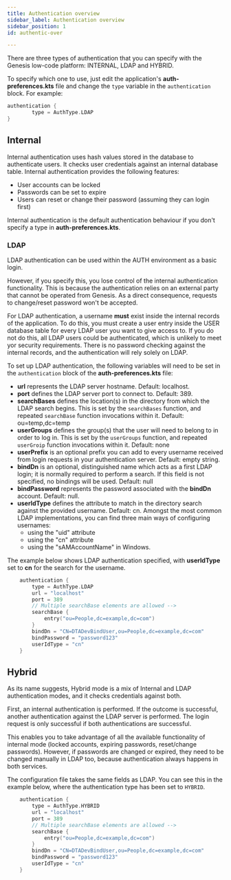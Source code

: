 ```yaml
---
title: Authentication overview
sidebar_label: Authentication overview
sidebar_position: 1
id: authentic-over

---
```



There are three types of authentication that you can specify with the Genesis low-code platform: INTERNAL, LDAP and HYBRID.

To specify which one to use, just edit the application's **auth-preferences.kts** file and change the `type` variable in the `authentication` block. For example:

```kotlin
authentication {
        type = AuthType.LDAP
}
```

## Internal

Internal authentication uses hash values stored in the database to authenticate users. It checks user credentials against an internal database table. Internal authentication provides the following features:

- User accounts can be locked
- Passwords can be set to expire
- Users can reset or change their password (assuming they can login first)

Internal authentication is the default authentication behaviour if you don't specify a type in **auth-preferences.kts**.

### LDAP

LDAP authentication can be used within the AUTH environment as a basic login.

However, if you specify this, you lose control of the internal authentication functionality. This is because the authentication relies on an external party that cannot be operated from Genesis. As a direct consequence, requests to change/reset password won't be accepted.

For LDAP authentication, a username **must** exist inside the internal records of the application. To do this, you must create a user entry inside the USER database table for every LDAP user you want to give access to. If you do not do this, all LDAP users could be authenticated, which is unlikely to meet yor security requirements. There is no password checking against the internal records, and the authentication will rely solely on LDAP.

To set up LDAP authentication, the following variables will need to be set in the `authentication` block of the **auth-preferences.kts** file:

* **url** represents the LDAP server hostname. Default: localhost.
* **port** defines the LDAP server port to connect to. Default: 389.
* **searchBases** defines the location(s) in the directory from which the LDAP search begins. This is set by the `searchBases` function, and repeated `searchBase` function invocations within it. Default: ou=temp,dc=temp
* **userGroups** defines the group(s) that the user will need to belong to in order to log in. This is set by the `userGroups` function, and repeated `userGroip` function invocations within it. Default: none
* **userPrefix** is an optional prefix you can add to every username received from login requests in your authentication server. Default: empty string.
* **bindDn** is an optional, distinguished name which acts as a first LDAP login; it is normally required to perform a search. If this field is not specified, no bindings will be used. Default: null
* **bindPassword** represents the password associated with the **bindDn** account. Default: null.
* **userIdType** defines the attribute to match in the directory search against the provided username. Default: cn. Amongst the most common LDAP implementations, you can find three main ways of configuring usernames:
  * using the "uid" attribute
  * using the "cn" attribute
  * using  the "sAMAccountName" in Windows.

The example below shows LDAP authentication specified, with **userIdType** set to **cn** for the search for the username.

```kotlin
    authentication {
        type = AuthType.LDAP
        url = "localhost"
        port = 389
        // Multiple searchBase elements are allowed -->
        searchBase {
            entry("ou=People,dc=example,dc=com")
        }
        bindDn = "CN=DTADevBindUser,ou=People,dc=example,dc=com"
        bindPassword = "password123"
        userIdType = "cn"
    }
```

## Hybrid

As its name suggests, Hybrid mode is a mix of Internal and LDAP authentication modes, and it checks credentials against both.

First, an internal authentication is performed. If the outcome is successful, another authentication against the LDAP server is performed. The login request is only successful if both authentications are successful.

This enables you to take advantage of all the available functionality of internal mode (locked accounts, expiring passwords, reset/change passwords). However, if passwords are changed or expired, they need to be changed manually in LDAP too, because authentication always happens in both services.

The configuration file takes the same fields as LDAP. You can see this in the example below, where the authentication type has been set to `HYBRID`.

```kotlin
    authentication {
        type = AuthType.HYBRID
        url = "localhost"
        port = 389
        // Multiple searchBase elements are allowed -->
        searchBase {
            entry("ou=People,dc=example,dc=com")
        }
        bindDn = "CN=DTADevBindUser,ou=People,dc=example,dc=com"
        bindPassword = "password123"
        userIdType = "cn"
    }
```
